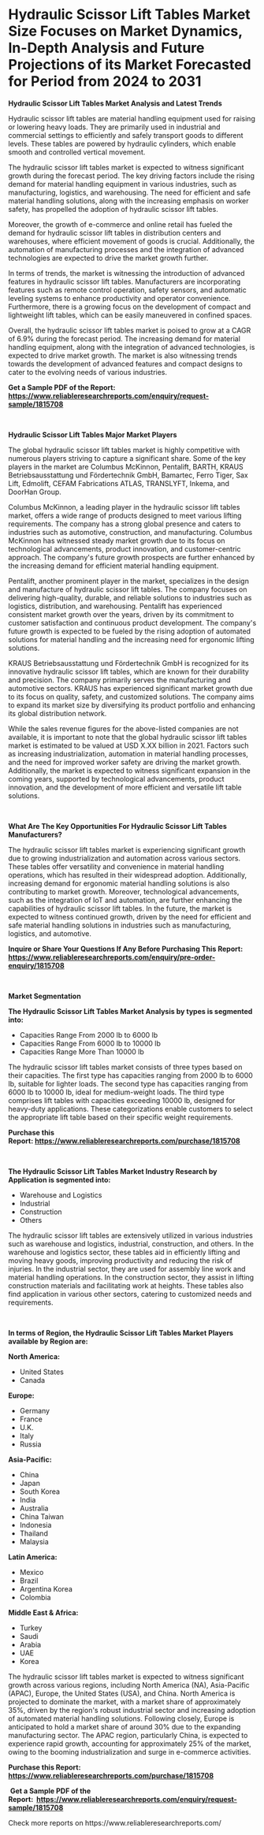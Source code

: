 <p><h1>Hydraulic Scissor Lift Tables Market Size Focuses on Market Dynamics, In-Depth Analysis and Future Projections of its Market Forecasted for Period from 2024 to 2031</h1></p><p><strong>Hydraulic Scissor Lift Tables Market Analysis and Latest Trends</strong></p>
<p><p>Hydraulic scissor lift tables are material handling equipment used for raising or lowering heavy loads. They are primarily used in industrial and commercial settings to efficiently and safely transport goods to different levels. These tables are powered by hydraulic cylinders, which enable smooth and controlled vertical movement.</p><p>The hydraulic scissor lift tables market is expected to witness significant growth during the forecast period. The key driving factors include the rising demand for material handling equipment in various industries, such as manufacturing, logistics, and warehousing. The need for efficient and safe material handling solutions, along with the increasing emphasis on worker safety, has propelled the adoption of hydraulic scissor lift tables.</p><p>Moreover, the growth of e-commerce and online retail has fueled the demand for hydraulic scissor lift tables in distribution centers and warehouses, where efficient movement of goods is crucial. Additionally, the automation of manufacturing processes and the integration of advanced technologies are expected to drive the market growth further.</p><p>In terms of trends, the market is witnessing the introduction of advanced features in hydraulic scissor lift tables. Manufacturers are incorporating features such as remote control operation, safety sensors, and automatic leveling systems to enhance productivity and operator convenience. Furthermore, there is a growing focus on the development of compact and lightweight lift tables, which can be easily maneuvered in confined spaces.</p><p>Overall, the hydraulic scissor lift tables market is poised to grow at a CAGR of 6.9% during the forecast period. The increasing demand for material handling equipment, along with the integration of advanced technologies, is expected to drive market growth. The market is also witnessing trends towards the development of advanced features and compact designs to cater to the evolving needs of various industries.</p></p>
<p><strong>Get a Sample PDF of the Report:&nbsp; <a href="https://www.reliableresearchreports.com/enquiry/request-sample/1815708">https://www.reliableresearchreports.com/enquiry/request-sample/1815708</a></strong></p>
<p>&nbsp;</p>
<p><strong>Hydraulic Scissor Lift Tables Major Market Players</strong></p>
<p><p>The global hydraulic scissor lift tables market is highly competitive with numerous players striving to capture a significant share. Some of the key players in the market are Columbus McKinnon, Pentalift, BARTH, KRAUS Betriebsausstattung und Fördertechnik GmbH, Bamartec, Ferro Tiger, Sax Lift, Edmolift, CEFAM Fabrications ATLAS, TRANSLYFT, Inkema, and DoorHan Group.</p><p>Columbus McKinnon, a leading player in the hydraulic scissor lift tables market, offers a wide range of products designed to meet various lifting requirements. The company has a strong global presence and caters to industries such as automotive, construction, and manufacturing. Columbus McKinnon has witnessed steady market growth due to its focus on technological advancements, product innovation, and customer-centric approach. The company's future growth prospects are further enhanced by the increasing demand for efficient material handling equipment.</p><p>Pentalift, another prominent player in the market, specializes in the design and manufacture of hydraulic scissor lift tables. The company focuses on delivering high-quality, durable, and reliable solutions to industries such as logistics, distribution, and warehousing. Pentalift has experienced consistent market growth over the years, driven by its commitment to customer satisfaction and continuous product development. The company's future growth is expected to be fueled by the rising adoption of automated solutions for material handling and the increasing need for ergonomic lifting solutions.</p><p>KRAUS Betriebsausstattung und Fördertechnik GmbH is recognized for its innovative hydraulic scissor lift tables, which are known for their durability and precision. The company primarily serves the manufacturing and automotive sectors. KRAUS has experienced significant market growth due to its focus on quality, safety, and customized solutions. The company aims to expand its market size by diversifying its product portfolio and enhancing its global distribution network.</p><p>While the sales revenue figures for the above-listed companies are not available, it is important to note that the global hydraulic scissor lift tables market is estimated to be valued at USD X.XX billion in 2021. Factors such as increasing industrialization, automation in material handling processes, and the need for improved worker safety are driving the market growth. Additionally, the market is expected to witness significant expansion in the coming years, supported by technological advancements, product innovation, and the development of more efficient and versatile lift table solutions.</p></p>
<p>&nbsp;</p>
<p><strong>What Are The Key Opportunities For Hydraulic Scissor Lift Tables Manufacturers?</strong></p>
<p><p>The hydraulic scissor lift tables market is experiencing significant growth due to growing industrialization and automation across various sectors. These tables offer versatility and convenience in material handling operations, which has resulted in their widespread adoption. Additionally, increasing demand for ergonomic material handling solutions is also contributing to market growth. Moreover, technological advancements, such as the integration of IoT and automation, are further enhancing the capabilities of hydraulic scissor lift tables. In the future, the market is expected to witness continued growth, driven by the need for efficient and safe material handling solutions in industries such as manufacturing, logistics, and automotive.</p></p>
<p><strong>Inquire or Share Your Questions If Any Before Purchasing This Report: <a href="https://www.reliableresearchreports.com/enquiry/pre-order-enquiry/1815708">https://www.reliableresearchreports.com/enquiry/pre-order-enquiry/1815708</a></strong></p>
<p>&nbsp;</p>
<p><strong>Market Segmentation</strong></p>
<p><strong>The Hydraulic Scissor Lift Tables Market Analysis by types is segmented into:</strong></p>
<p><ul><li>Capacities Range From 2000 lb to 6000 lb</li><li>Capacities Range From 6000 lb to 10000 lb</li><li>Capacities Range More Than 10000 lb</li></ul></p>
<p><p>The hydraulic scissor lift tables market consists of three types based on their capacities. The first type has capacities ranging from 2000 lb to 6000 lb, suitable for lighter loads. The second type has capacities ranging from 6000 lb to 10000 lb, ideal for medium-weight loads. The third type comprises lift tables with capacities exceeding 10000 lb, designed for heavy-duty applications. These categorizations enable customers to select the appropriate lift table based on their specific weight requirements.</p></p>
<p><strong>Purchase this Report:&nbsp;<a href="https://www.reliableresearchreports.com/purchase/1815708">https://www.reliableresearchreports.com/purchase/1815708</a></strong></p>
<p>&nbsp;</p>
<p><strong>The Hydraulic Scissor Lift Tables Market Industry Research by Application is segmented into:</strong></p>
<p><ul><li>Warehouse and Logistics</li><li>Industrial</li><li>Construction</li><li>Others</li></ul></p>
<p><p>The hydraulic scissor lift tables are extensively utilized in various industries such as warehouse and logistics, industrial, construction, and others. In the warehouse and logistics sector, these tables aid in efficiently lifting and moving heavy goods, improving productivity and reducing the risk of injuries. In the industrial sector, they are used for assembly line work and material handling operations. In the construction sector, they assist in lifting construction materials and facilitating work at heights. These tables also find application in various other sectors, catering to customized needs and requirements.</p></p>
<p>&nbsp;</p>
<p><strong>In terms of Region, the Hydraulic Scissor Lift Tables Market Players available by Region are:</strong></p>
<p>
    <p> <strong> North America: </strong>
        <ul>
            <li>United States</li>
            <li>Canada</li>
        </ul>
        </p> 
    <p> <strong> Europe: </strong>
        <ul>
            <li>Germany</li>
            <li>France</li>
            <li>U.K.</li>
            <li>Italy</li>
            <li>Russia</li>
        </ul>
        </p> 
    <p> <strong> Asia-Pacific: </strong>
        <ul>
            <li>China</li>
            <li>Japan</li>
            <li>South Korea</li>
            <li>India</li>
            <li>Australia</li>
            <li>China Taiwan</li>
            <li>Indonesia</li>
            <li>Thailand</li>
            <li>Malaysia</li>
        </ul>
        </p> 
    <p> <strong> Latin America: </strong>
        <ul>
            <li>Mexico</li>
            <li>Brazil</li>
            <li>Argentina Korea</li>
            <li>Colombia</li>
        </ul>
        </p> 
    <p> <strong> Middle East & Africa: </strong>
        <ul>
            <li>Turkey</li>
            <li>Saudi</li>
            <li>Arabia</li>
            <li>UAE</li>
            <li>Korea</li>
        </ul>
    </p>
    </p>
<p><p>The hydraulic scissor lift tables market is expected to witness significant growth across various regions, including North America (NA), Asia-Pacific (APAC), Europe, the United States (USA), and China. North America is projected to dominate the market, with a market share of approximately 35%, driven by the region's robust industrial sector and increasing adoption of automated material handling solutions. Following closely, Europe is anticipated to hold a market share of around 30% due to the expanding manufacturing sector. The APAC region, particularly China, is expected to experience rapid growth, accounting for approximately 25% of the market, owing to the booming industrialization and surge in e-commerce activities.</p></p>
<p><strong>Purchase this Report: <a href="https://www.reliableresearchreports.com/purchase/1815708">https://www.reliableresearchreports.com/purchase/1815708</a></strong></p>
<p>&nbsp;<strong>Get a Sample PDF of the Report:&nbsp;&nbsp;<a href="https://www.reliableresearchreports.com/enquiry/request-sample/1815708">https://www.reliableresearchreports.com/enquiry/request-sample/1815708</a></strong></p>
<p><strong></strong></p>
<p>Check more reports on https://www.reliableresearchreports.com/</p>